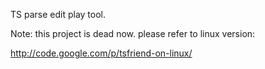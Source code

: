 TS parse edit play tool.


Note:  this project is dead now. please refer to linux version:

http://code.google.com/p/tsfriend-on-linux/